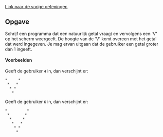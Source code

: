 <div class="text-end">
    <a class="btn btn-filled with-icon" href="https://dodona.be/nl/courses/2419/#series-36177-hoofdstuk-3-begrensde-herhaling-patronen" target="_blank"><i class="mdi mdi-backburger mdi-24" title="link"></i>Link naar de vorige oefeningen</a>
</div>

## Opgave
Schrijf een programma dat een natuurlijk getal vraagt en vervolgens een 'V' op het scherm weergeeft. De hoogte van de 'V' komt overeen met het getal dat werd ingegeven. Je mag ervan uitgaan dat de gebruiker een getal groter dan 1 ingeeft.

#### Voorbeelden
Geeft de gebruiker `4` in, dan verschijnt er:
```
*     *
 *   *
  * *
   *
```

Geeft de gebruiker `6` in, dan verschijnt er:
```
*         *
 *       *
  *     *
   *   *
    * *
     *
```